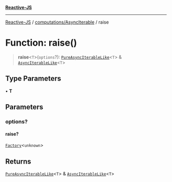 [**Reactive-JS**](../../../README.md)

***

[Reactive-JS](../../../README.md) / [computations/AsyncIterable](../README.md) / raise

# Function: raise()

> **raise**\<`T`\>(`options`?): [`PureAsyncIterableLike`](../../interfaces/PureAsyncIterableLike.md)\<`T`\> & [`AsyncIterableLike`](../../interfaces/AsyncIterableLike.md)\<`T`\>

## Type Parameters

• **T**

## Parameters

### options?

#### raise?

[`Factory`](../../../functions/type-aliases/Factory.md)\<`unknown`\>

## Returns

[`PureAsyncIterableLike`](../../interfaces/PureAsyncIterableLike.md)\<`T`\> & [`AsyncIterableLike`](../../interfaces/AsyncIterableLike.md)\<`T`\>
